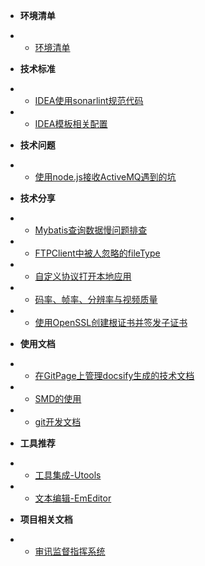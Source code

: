 ﻿* **环境清单**
* * [环境清单](/环境清单/环境清单.md)
* **技术标准**
* * [IDEA使用sonarlint规范代码](/技术标准/IDEA使用sonarlint规范代码.md)
* * [IDEA模板相关配置](/技术标准/IDEA模板相关配置.md)
* **技术问题**

* * [使用node.js接收ActiveMQ遇到的坑](/技术问题/使用node.js接收ActiveMQ遇到的坑.md)

* **技术分享**
* * [Mybatis查询数据慢问题排查](/技术分享/Mybatis查询数据慢问题排查.md)
* * [FTPClient中被人忽略的fileType](/技术分享/FTPClient中被人忽略的fileType.md)
* * [自定义协议打开本地应用](/技术分享/自定义协议打开本地应用.md)
* * [码率、帧率、分辨率与视频质量](/技术分享/码率、帧率、分辨率与视频质量.md)
* * [使用OpenSSL创建根证书并签发子证书](/技术分享/使用OpenSSL创建根证书并签发子证书.md)
* **使用文档**
* * [在GitPage上管理docsify生成的技术文档](/使用文档/在GitPage上管理docsify生成的技术文档.md)
* * [SMD的使用](/使用文档/SMD的使用.md)
* * [git开发文档](/使用文档/git开发文档.md)
* **工具推荐**
* * [工具集成-Utools](/工具推荐/工具集成-Utools.md)
* * [文本编辑-EmEditor](/工具推荐/文本编辑-EmEditor.md)
* **项目相关文档**
* * [审讯监督指挥系统](http://jcw_prd_fz_sxjdzhxt.page.thunisoft.com/jcw_prd_fz_sxjdzhxt_gitpage/#/)